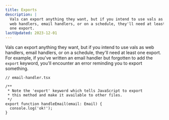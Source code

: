 ```yaml
---
title: Exports
description: |
  Vals can export anything they want, but if you intend to use vals as
  web handlers, email handlers, or on a schedule, they'll need at least
  one export.
lastUpdated: 2023-12-01
---
```


Vals can export anything they want, but if you intend to use vals as
web handlers, email handlers, or on a schedule, they'll need at least
one export. For example, if you've written an email handler but forgotten
to add the `export` keyword, you'll encounter an error reminding you to
export something.

```tsx
// email-handler.tsx

/**
 * Note the 'export' keyword which tells JavaScript to export
 * this method and make it available to other files.
 */
export function handleEmail(email: Email) {
  console.log('ok!');
}
```

